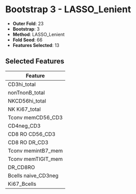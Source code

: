 # Bootstrap 3 - LASSO_Lenient

- **Outer Fold**: 23
- **Bootstrap**: 3
- **Method**: LASSO_Lenient
- **Fold Seed**: 66
- **Features Selected**: 13

## Selected Features

| Feature |
|---------|
| CD3hi_total |
| nonTnonB_total |
| NKCD56hi_total |
| NK Ki67_total |
| Tconv memCD56_CD3 |
| CD4neg_CD3 |
| CD8 RO CD56_CD3 |
| CD8 RO DR_CD3 |
| Tconv memintB7_mem |
| Tconv memTIGIT_mem |
| DR_CD8RO |
| Bcells naive_CD3neg |
| Ki67_Bcells |
